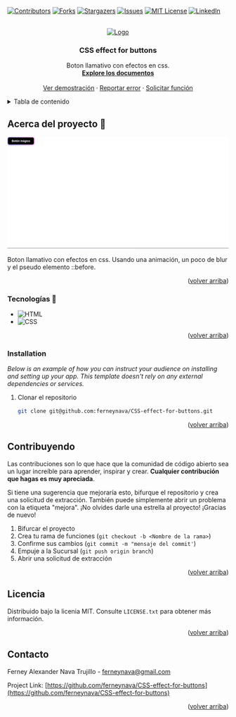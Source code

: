 <!-- Improved compatibility of back to top link: See: https://github.com/othneildrew/Best-README-Template/pull/73 -->
<a name="readme-top"></a>


[![Contributors][contributors-shield]][contributors-url]
[![Forks][forks-shield]][forks-url]
[![Stargazers][stars-shield]][stars-url]
[![Issues][issues-shield]][issues-url]
[![MIT License][license-shield]][license-url]
[![LinkedIn][linkedin-shield]][linkedin-url]



<!-- PROJECT LOGO -->
<br />
<div align="center">
  <a href="https://github.com/ferneynava/CSS-effect-for-buttons">
    <img src="./imagenes/112-book-morph-linealtrans.gif" alt="Logo" width="80" height="80">
  </a>

  <h3 align="center">CSS effect for buttons</h3>

  <p align="center">
    Boton llamativo con efectos en css.
    <br />
    <a href="https://github.com/ferneynava/CSS-effect-for-buttons"><strong>Explore los documentos</strong></a>
    <br />
    <br />
    <a href="https://github.com/ferneynava/CSS-effect-for-buttons">Ver demostración</a>
    ·
    <a href="https://github.com/ferneynava/CSS-effect-for-buttons/issues">Reportar error</a>
    ·
    <a href="https://github.com/ferneynava/CSS-effect-for-buttons/issues">Solicitar función</a>
  </p>
</div>



<!-- TABLE OF CONTENTS -->
<details>
  <summary>Tabla de contenido</summary>
  <ol>
    <li>
      <a href="#about-the-project">Acerca del proyecto</a>
      <ul>
        <li><a href="#built-with">Tecnologías 🔧</a></li>
      </ul>
    </li>
    <li>
      <a href="#getting-started">Empezando</a>
      <ul>
        <li><a href="#installation">Instalación</a></li>
      </ul>
    </li>
    <li><a href="#contributing">Contribuyendo</a></li>
    <li><a href="#license">Licencia</a></li>
    <li><a href="#contact">Contacto</a></li>
  </ol>
</details>



<!-- ABOUT THE PROJECT -->
## Acerca del proyecto 🚀

[![Product Name Screen Shot][product-screenshot]](https://github.com/ferneynava/CSS-effect-for-buttons)

Boton llamativo con efectos en css. Usando una animación, un poco de blur y el pseudo elemento ::before.

<p align="right">(<a href="#readme-top">volver arriba</a>)</p>

### Tecnologías 🔧

* ![HTML]
* ![CSS]

<p align="right">(<a href="#readme-top">volver arriba</a>)</p>

### Installation

_Below is an example of how you can instruct your audience on installing and setting up your app. This template doesn't rely on any external dependencies or services._

1. Clonar el repositorio
   ```sh
   git clone git@github.com:ferneynava/CSS-effect-for-buttons.git
   ```

<p align="right">(<a href="#readme-top">volver arriba</a>)</p>

<!-- CONTRIBUTING -->
## Contribuyendo
Las contribuciones son lo que hace que la comunidad de código abierto sea un lugar increíble para aprender, inspirar y crear. **Cualquier contribución que hagas es muy apreciada**.

Si tiene una sugerencia que mejoraría esto, bifurque el repositorio y crea una solicitud de extracción. También puede simplemente abrir un problema con la etiqueta "mejora". ¡No olvides darle una estrella al proyecto! ¡Gracias de nuevo!

1. Bifurcar el proyecto
2. Crea tu rama de funciones (`git checkout -b <Nombre de la rama>`)
3. Confirme sus cambios (`git commit -m "mensaje del commit'`)
4. Empuje a la Sucursal (`git push origin branch`)
5.  Abrir una solicitud de extracción

<p align="right">(<a href="#readme-top">volver arriba</a>)</p>



<!-- LICENSE -->
## Licencia

Distribuido bajo la licenia MIT. Consulte `LICENSE.txt` para obtener más información.

<p align="right">(<a href="#readme-top">volver arriba</a>)</p>



<!-- CONTACT -->
## Contacto 

Ferney Alexander Nava Trujillo - ferneynava@gmail.com

Project Link: [https://github.com/ferneynava/CSS-effect-for-buttons](https://github.com/ferneynava/CSS-effect-for-buttons)

<p align="right">(<a href="#readme-top">volver arriba</a>)</p>

<!-- MARKDOWN LINKS & IMAGES -->
<!-- https://www.markdownguide.org/basic-syntax/#reference-style-links -->
[contributors-shield]: https://img.shields.io/github/contributors/ferneynava/CSS-effect-for-buttons.svg?style=for-the-badge
[contributors-url]: https://github.com/ferneynava/CSS-effect-for-buttons/graphs/contributors
[forks-shield]: https://img.shields.io/github/forks/ferneynava/CSS-effect-for-buttons.svg?style=for-the-badge
[forks-url]: https://github.com/ferneynava/CSS-effect-for-buttons/network/members
[stars-shield]: https://img.shields.io/github/stars/ferneynava/CSS-effect-for-buttons.svg?style=for-the-badge
[stars-url]: https://github.com/ferneynava/CSS-effect-for-buttons/stargazers
[issues-shield]: https://img.shields.io/github/issues/ferneynava/CSS-effect-for-buttons.svg?style=for-the-badge
[issues-url]: https://github.com/ferneynava/CSS-effect-for-buttons/issues
[license-shield]: https://img.shields.io/github/license/ferneynava/CSS-effect-for-buttons.svg?style=for-the-badge
[license-url]: https://github.com/ferneynava/CSS-effect-for-buttons/blob/master/LICENSE.txt
[linkedin-shield]: https://img.shields.io/badge/-LinkedIn-black.svg?style=for-the-badge&logo=linkedin&colorB=555
[linkedin-url]: https://www.linkedin.com/in/ferney-alexander-nava-trujillo-0478a8118/
[product-screenshot]: ./images/Ferneynava.gif
[HTML]: https://img.shields.io/badge/HTML5-E34F26?style=for-the-badge&logo=html5&logoColor=white
[CSS]: https://img.shields.io/badge/CSS3-1572B6?style=for-the-badge&logo=css3&logoColor=white
